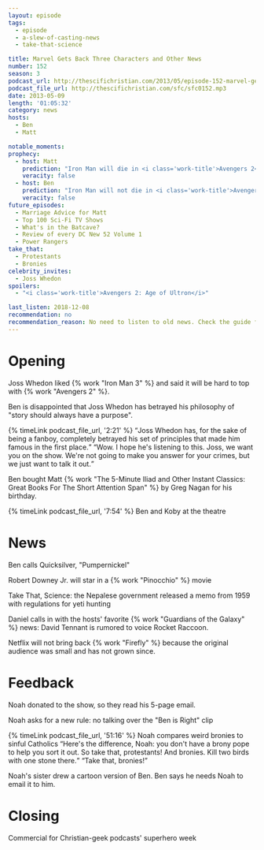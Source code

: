 ```yaml
---
layout: episode
tags:
  - episode
  - a-slew-of-casting-news
  - take-that-science

title: Marvel Gets Back Three Characters and Other News
number: 152
season: 3
podcast_url: http://thescifichristian.com/2013/05/episode-152-marvel-gets-back-three-characters-and-other-news/
podcast_file_url: http://thescifichristian.com/sfc/sfc0152.mp3
date: 2013-05-09
length: '01:05:32'
category: news
hosts:
  - Ben
  - Matt

notable_moments:
prophecy:
  - host: Matt
    prediction: "Iron Man will die in <i class='work-title'>Avengers 2</i>"
    veracity: false
  - host: Ben
    prediction: "Iron Man will not die in <i class='work-title'>Avengers 2</i> but it will be his send-off"
    veracity: false
future_episodes:
  - Marriage Advice for Matt 
  - Top 100 Sci-Fi TV Shows
  - What's in the Batcave?
  - Review of every DC New 52 Volume 1
  - Power Rangers
take_that:
  - Protestants
  - Bronies
celebrity_invites: 
  - Joss Whedon
spoilers: 
  - "<i class='work-title'>Avengers 2: Age of Ultron</i>"

last_listen: 2018-12-08
recommendation: no
recommendation_reason: No need to listen to old news. Check the guide for what's interesting in hindsight.
---
```

# Opening
Joss Whedon liked {% work "Iron Man 3" %} and said it will be hard to top with {% work "Avengers 2" %}.

Ben is disappointed that Joss Whedon has betrayed his philosophy of "story should always have a purpose".

<div class="quote">
  {% timeLink podcast_file_url, '2:21' %}
  <q class="ben">Joss Whedon has, for the sake of being a fanboy, completely betrayed his set of principles that made him famous in the first place.</q>
  <q class="matt">Wow. I hope he's listening to this. Joss, we want you on the show. We're not going to make you answer for your crimes, but we just want to talk it out.</q>
</div>

Ben bought Matt {% work "The 5-Minute Iliad and Other Instant Classics: Great Books For The Short Attention Span" %} by Greg Nagan for his birthday.

{% timeLink podcast_file_url, '7:54' %} Ben and Koby at the theatre



# News 
Ben calls Quicksilver, "Pumpernickel"

Robert Downey Jr. will star in a {% work "Pinocchio" %} movie

Take That, Science: the Nepalese government released a memo from 1959 with regulations for yeti hunting

Daniel calls in with the hosts' favorite {% work "Guardians of the Galaxy" %} news: David Tennant is rumored to voice Rocket Raccoon.

Netflix will not bring back {% work "Firefly" %} because the original audience was small and has not grown since.



# Feedback

Noah donated to the show, so they read his 5-page email.

Noah asks for a new rule: no talking over the "Ben is Right" clip

<div class="quote">
  {% timeLink podcast_file_url, '51:16' %}
  <span class="quote-context is-size-6">Noah compares weird bronies to sinful Catholics</span>
  <q class="ben">Here's the difference, Noah: you don't have a brony pope to help you sort it out. So take that, protestants! And bronies. Kill two birds with one stone there.</q>
  <q class="matt">Take that, bronies!</q>
</div>

Noah's sister drew a cartoon version of Ben. Ben says he needs Noah to email it to him. 



# Closing
Commercial for Christian-geek podcasts' superhero week